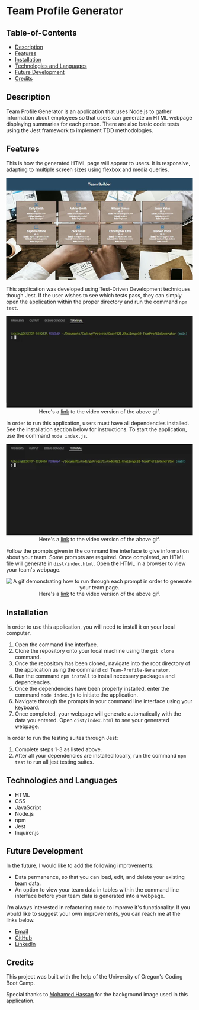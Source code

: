 # Team Profile Generator

## Table-of-Contents

- [Description](#description)
- [Features](#usage-and-features)
- [Installation](#installation)
- [Technologies and Languages](#technologies-and-languages)
- [Future Development](#future-development)
- [Credits](#credits)

## Description

Team Profile Generator is an application that uses Node.js to gather information about employees so that users can generate an HTML webpage displaying summaries for each person. There are also basic code tests using the Jest framework to implement TDD methodologies.

## Features

This is how the generated HTML page will appear to users. It is responsive, adapting to multiple screen sizes using flexbox and media queries.

<p align="center">
<img alt="The team builder website, with cards showing the information entered about each employee on the team." src="./dist/images/team-builder-screenshot.JPG"/>
</p>

This application was developed using Test-Driven Development techniques though Jest. If the user wishes to see which tests pass, they can simply open the application within the proper directory and run the command `npm test`.

<p align="center">
<img alt="A gif demonstrating how to run the Jest testing suite within the application directory." src="./dist/images/team-builder-jest.gif"/>
<br>Here's a <a href="https://drive.google.com/file/d/1p-DQwGmyZ_-eo6VgUg_amYxE8siRHYn2/view" target="_blank">link</a> to the video version of the above gif.
</p>

In order to run this application, users must have all dependencies installed. See the installation section below for instructions. To start the application, use the command `node index.js`.

<p align="center">
<img alt="A gif demonstrating how to begin running the application from the command line interface." src="./dist/images/team-builder-start.gif"/>
<br>Here's a <a href="https://drive.google.com/file/d/1LkRx3okDZEFF-astKyuGU3Z3p7uU0ANv/view" target="_blank">link</a> to the video version of the above gif.
</p>

Follow the prompts given in the command line interface to give information about your team. Some prompts are required. Once completed, an HTML file will generate in `dist/index.html`. Open the HTML in a browser to view your team's webpage.

<p align="center">
<img alt="A gif demonstrating how to run through each prompt in order to generate your team page." src="./dist/images/team-builder-demonstration.gif"/>
<br>Here's a <a href="https://drive.google.com/file/d/1CY1jFAw5lcKqw_hKgHDbOuveSs10NqdB/view" target="_blank">link</a> to the video version of the above gif.
</p>

## Installation

In order to use this application, you will need to install it on your local computer.

1. Open the command line interface.
2. Clone the repository onto your local machine using the `git clone` command.
3. Once the repository has been cloned, navigate into the root directory of the application using the command `cd Team-Profile-Generator`.
4. Run the command `npm install` to install necessary packages and dependencies.
5. Once the dependencies have been properly installed, enter the command `node index.js` to initiate the application.
6. Navigate through the prompts in your command line interface using your keyboard.
7. Once completed, your webpage will generate automatically with the data you entered. Open `dist/index.html` to see your generated webpage.

In order to run the testing suites through Jest:

1. Complete steps 1-3 as listed above.
2. After all your dependencies are installed locally, run the command `npm test` to run all jest testing suites.

## Technologies and Languages

- HTML
- CSS
- JavaScript
- Node.js
- npm
- Jest
- Inquirer.js

## Future Development

In the future, I would like to add the following improvements:

- Data permanence, so that you can load, edit, and delete your existing team data.
- An option to view your team data in tables within the command line interface before your team data is generated into a webpage.

I'm always interested in refactoring code to improve it's functionality. If you would like to suggest your own improvements, you can reach me at the links below.

- <a href="mailto:ashleylynnsmith.dev@gmail.com">Email</a>
- <a href="https://github.com/ashlynn4567">GitHub</a>
- <a href="https://www.linkedin.com/in/ashley-lynn-smith/">LinkedIn</a>

## Credits

This project was built with the help of the University of Oregon's Coding Boot Camp.

Special thanks to [Mohamed Hassan](https://pixabay.com/photos/teamwork-cooperation-brainstorming-3213924/) for the background image used in this application.
